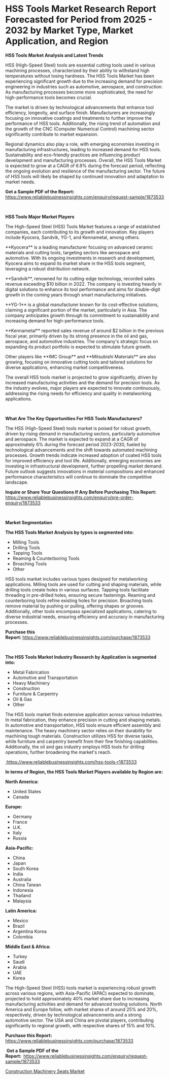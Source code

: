 <p><h1>HSS Tools Market Research Report Forecasted for Period from 2025 -  2032 by Market Type, Market Application, and Region</h1></p><p><strong>HSS Tools Market Analysis and Latest Trends</strong></p>
<p><p>HSS (High-Speed Steel) tools are essential cutting tools used in various machining processes, characterized by their ability to withstand high temperatures without losing hardness. The HSS Tools Market has been experiencing significant growth due to the increasing demand for precision engineering in industries such as automotive, aerospace, and construction. As manufacturing processes become more sophisticated, the need for high-performance tools becomes crucial.</p><p>The market is driven by technological advancements that enhance tool efficiency, longevity, and surface finish. Manufacturers are increasingly focusing on innovative coatings and treatments to further improve the performance of HSS tools. Additionally, the rising trend of automation and the growth of the CNC (Computer Numerical Control) machining sector significantly contribute to market expansion.</p><p>Regional dynamics also play a role, with emerging economies investing in manufacturing infrastructures, leading to increased demand for HSS tools. Sustainability and eco-friendly practices are influencing product development and manufacturing processes. Overall, the HSS Tools Market is expected to grow at a CAGR of 6.9% during the forecast period, reflecting the ongoing evolution and resilience of the manufacturing sector. The future of HSS tools will likely be shaped by continued innovation and adaptation to market needs.</p></p>
<p><strong>Get a Sample PDF of the Report:&nbsp;</strong> <a href="https://www.reliablebusinessinsights.com/enquiry/request-sample/1873533?utm_campaign=2379&utm_medium=2&utm_source=Github&utm_content=ia&utm_term=16022025&utm_id=hss-tools">https://www.reliablebusinessinsights.com/enquiry/request-sample/1873533</a></p>
<p>&nbsp;</p>
<p><strong>HSS Tools Major Market Players</strong></p>
<p><p>The High-Speed Steel (HSS) Tools Market features a range of established companies, each contributing to its growth and innovation. Key players include Kyocera, Sandvik, YG-1, and Kennametal, among others.</p><p>**Kyocera** is a leading manufacturer focusing on advanced ceramic materials and cutting tools, targeting sectors like aerospace and automotive. With its ongoing investments in research and development, Kyocera aims to expand its market share in the HSS tools segment, leveraging a robust distribution network. </p><p>**Sandvik**, renowned for its cutting-edge technology, recorded sales revenue exceeding $10 billion in 2022. The company is investing heavily in digital solutions to enhance its tool performance and aims for double-digit growth in the coming years through smart manufacturing initiatives.</p><p>**YG-1** is a global manufacturer known for its cost-effective solutions, claiming a significant portion of the market, particularly in Asia. The company anticipates growth through its commitment to sustainability and increasing demand for high-performance tools.</p><p>**Kennametal** reported sales revenue of around $2 billion in the previous fiscal year, primarily driven by its strong presence in the oil and gas, aerospace, and automotive industries. The company's strategic focus on expanding its product portfolio is expected to stimulate future growth.</p><p>Other players like **IMC Group** and **Mitsubishi Materials** are also growing, focusing on innovative cutting tools and tailored solutions for diverse applications, enhancing market competitiveness.</p><p>The overall HSS tools market is projected to grow significantly, driven by increased manufacturing activities and the demand for precision tools. As the industry evolves, major players are expected to innovate continuously, addressing the rising needs for efficiency and quality in metalworking applications.</p></p>
<p>&nbsp;</p>
<p><strong>What Are The Key Opportunities For HSS Tools Manufacturers?</strong></p>
<p><p>The HSS (High-Speed Steel) tools market is poised for robust growth, driven by rising demand in manufacturing sectors, particularly automotive and aerospace. The market is expected to expand at a CAGR of approximately 6% during the forecast period 2023-2030, fueled by technological advancements and the shift towards automated machining processes. Growth trends indicate increased adoption of coated HSS tools for improved efficiency and tool life. Additionally, emerging economies are investing in infrastructural development, further propelling market demand. Future outlook suggests innovations in material compositions and enhanced performance characteristics will continue to dominate the competitive landscape.</p></p>
<p><strong>Inquire or Share Your Questions If Any Before Purchasing This Report:</strong> <a href="https://www.reliablebusinessinsights.com/enquiry/pre-order-enquiry/1873533?utm_campaign=2379&utm_medium=2&utm_source=Github&utm_content=ia&utm_term=16022025&utm_id=hss-tools">https://www.reliablebusinessinsights.com/enquiry/pre-order-enquiry/1873533</a></p>
<p>&nbsp;</p>
<p><strong>Market Segmentation</strong></p>
<p><strong>The HSS Tools Market Analysis by types is segmented into:</strong></p>
<p><ul><li>Milling Tools</li><li>Drilling Tools</li><li>Tapping Tools</li><li>Reaming & Counterboring Tools</li><li>Broaching Tools</li><li>Other</li></ul></p>
<p><p>HSS tools market includes various types designed for metalworking applications. Milling tools are used for cutting and shaping materials, while drilling tools create holes in various surfaces. Tapping tools facilitate threading in pre-drilled holes, ensuring secure fastenings. Reaming and counterboring tools refine existing holes for precision. Broaching tools remove material by pushing or pulling, offering shapes or grooves. Additionally, other tools encompass specialized applications, catering to diverse industrial needs, ensuring efficiency and accuracy in manufacturing processes.</p></p>
<p><strong>Purchase this Report:&nbsp;</strong><a href="https://www.reliablebusinessinsights.com/purchase/1873533?utm_campaign=2379&utm_medium=2&utm_source=Github&utm_content=ia&utm_term=16022025&utm_id=hss-tools">https://www.reliablebusinessinsights.com/purchase/1873533</a></p>
<p>&nbsp;</p>
<p><strong>The HSS Tools Market Industry Research by Application is segmented into:</strong></p>
<p><ul><li>Metal Fabrication</li><li>Automotive and Transportation</li><li>Heavy Machinery</li><li>Construction</li><li>Furniture & Carpentry</li><li>Oil & Gas</li><li>Other</li></ul></p>
<p><p>The HSS tools market finds extensive application across various industries. In metal fabrication, they enhance precision in cutting and shaping metals. In automotive and transportation, HSS tools ensure efficient assembly and maintenance. The heavy machinery sector relies on their durability for machining tough materials. Construction utilizes HSS for diverse tasks, while furniture and carpentry benefit from their fine finishing capabilities. Additionally, the oil and gas industry employs HSS tools for drilling operations, further broadening the market's reach.</p></p>
<p><a href="https://www.reliablebusinessinsights.com/hss-tools-r1873533?utm_campaign=2379&utm_medium=2&utm_source=Github&utm_content=ia&utm_term=16022025&utm_id=hss-tools">&nbsp;https://www.reliablebusinessinsights.com/hss-tools-r1873533</a></p>
<p><strong>In terms of Region, the HSS Tools Market Players available by Region are:</strong></p>
<p>
    <p> <strong> North America: </strong>
        <ul>
            <li>United States</li>
            <li>Canada</li>
        </ul>
        </p> 
    <p> <strong> Europe: </strong>
        <ul>
            <li>Germany</li>
            <li>France</li>
            <li>U.K.</li>
            <li>Italy</li>
            <li>Russia</li>
        </ul>
        </p> 
    <p> <strong> Asia-Pacific: </strong>
        <ul>
            <li>China</li>
            <li>Japan</li>
            <li>South Korea</li>
            <li>India</li>
            <li>Australia</li>
            <li>China Taiwan</li>
            <li>Indonesia</li>
            <li>Thailand</li>
            <li>Malaysia</li>
        </ul>
        </p> 
    <p> <strong> Latin America: </strong>
        <ul>
            <li>Mexico</li>
            <li>Brazil</li>
            <li>Argentina Korea</li>
            <li>Colombia</li>
        </ul>
        </p> 
    <p> <strong> Middle East & Africa: </strong>
        <ul>
            <li>Turkey</li>
            <li>Saudi</li>
            <li>Arabia</li>
            <li>UAE</li>
            <li>Korea</li>
        </ul>
    </p>
    </p>
<p><p>The High-Speed Steel (HSS) tools market is experiencing robust growth across various regions, with Asia-Pacific (APAC) expected to dominate, projected to hold approximately 40% market share due to increasing manufacturing activities and demand for advanced tooling solutions. North America and Europe follow, with market shares of around 25% and 20%, respectively, driven by technological advancements and a strong automotive sector. The USA and China are pivotal players, contributing significantly to regional growth, with respective shares of 15% and 10%.</p></p>
<p><strong>Purchase this Report: </strong><a href="https://www.reliablebusinessinsights.com/purchase/1873533?utm_campaign=2379&utm_medium=2&utm_source=Github&utm_content=ia&utm_term=16022025&utm_id=hss-tools">https://www.reliablebusinessinsights.com/purchase/1873533</a></p>
<p>&nbsp;<strong>Get a Sample PDF of the Report:&nbsp;&nbsp;</strong><a href="https://www.reliablebusinessinsights.com/enquiry/request-sample/1873533?utm_campaign=2379&utm_medium=2&utm_source=Github&utm_content=ia&utm_term=16022025&utm_id=hss-tools">https://www.reliablebusinessinsights.com/enquiry/request-sample/1873533</a></p>
<p><strong></strong></p>
<p><p><a href="https://github.com/lisaeichler20775/Market-Research-Report-List-1/blob/main/construction-machinery-seats-market.md?utm_campaign=2379&utm_medium=2&utm_source=Github&utm_content=ia&utm_term=16022025&utm_id=hss-tools">Construction Machinery Seats Market</a></p></p>